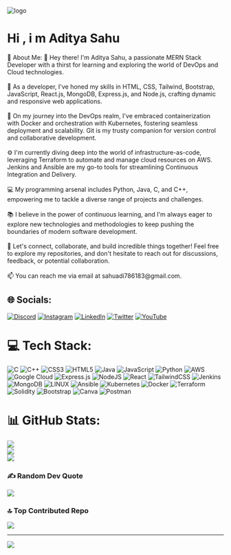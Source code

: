 ![logo](https://encrypted-tbn0.gstatic.com/images?q=tbn:ANd9GcS3Rdbs5oL83LFs5-nEv0dSOMIBdqR3vHit9Q&usqp=CAU)
<h1> Hi , i m Aditya Sahu </h1> 💫 About Me:
 👋 Hey there! I'm Aditya Sahu, a passionate MERN Stack Developer with a thirst for learning and exploring the world of DevOps and Cloud technologies.<br><br>🚀 As a developer, I've honed my skills in HTML, CSS, Tailwind, Bootstrap, JavaScript, React.js, MongoDB, Express.js, and Node.js, crafting dynamic and responsive web applications.<br><br>🐳 On my journey into the DevOps realm, I've embraced containerization with Docker and orchestration with Kubernetes, fostering seamless deployment and scalability. Git is my trusty companion for version control and collaborative development.<br><br>⚙️ I'm currently diving deep into the world of infrastructure-as-code, leveraging Terraform to automate and manage cloud resources on AWS. Jenkins and Ansible are my go-to tools for streamlining Continuous Integration and Delivery.<br><br>💻 My programming arsenal includes Python, Java, C, and C++, empowering me to tackle a diverse range of projects and challenges.<br><br>📚 I believe in the power of continuous learning, and I'm always eager to explore new technologies and methodologies to keep pushing the boundaries of modern software development.<br><br>🌱 Let's connect, collaborate, and build incredible things together! Feel free to explore my repositories, and don't hesitate to reach out for discussions, feedback, or potential collaboration.<br><br>📫 You can reach me via email at sahuadi786183@gmail.com. 


## 🌐 Socials:
[![Discord](https://img.shields.io/badge/Discord-%237289DA.svg?logo=discord&logoColor=white)](https://discord.gg/AdityaSahu#8054) [![Instagram](https://img.shields.io/badge/Instagram-%23E4405F.svg?logo=Instagram&logoColor=white)](https://instagram.com/_.adi19/) [![LinkedIn](https://img.shields.io/badge/LinkedIn-%230077B5.svg?logo=linkedin&logoColor=white)](https://www.linkedin.com/in/aditya-sahu-192a79268/) [![Twitter](https://img.shields.io/badge/Twitter-%231DA1F2.svg?logo=Twitter&logoColor=white)](https://twitter.com/sahu_adiiii) [![YouTube](https://img.shields.io/badge/YouTube-%23FF0000.svg?logo=YouTube&logoColor=white)](https://youtube.com/@adityasahu9647) 

# 💻 Tech Stack:
![C](https://img.shields.io/badge/c-%2300599C.svg?style=for-the-badge&logo=c&logoColor=white) ![C++](https://img.shields.io/badge/c++-%2300599C.svg?style=for-the-badge&logo=c%2B%2B&logoColor=white) ![CSS3](https://img.shields.io/badge/css3-%231572B6.svg?style=for-the-badge&logo=css3&logoColor=white) ![HTML5](https://img.shields.io/badge/html5-%23E34F26.svg?style=for-the-badge&logo=html5&logoColor=white) ![Java](https://img.shields.io/badge/java-%23ED8B00.svg?style=for-the-badge&logo=java&logoColor=white) ![JavaScript](https://img.shields.io/badge/javascript-%23323330.svg?style=for-the-badge&logo=javascript&logoColor=%23F7DF1E) ![Python](https://img.shields.io/badge/python-3670A0?style=for-the-badge&logo=python&logoColor=ffdd54) ![AWS](https://img.shields.io/badge/AWS-%23FF9900.svg?style=for-the-badge&logo=amazon-aws&logoColor=white) ![Google Cloud](https://img.shields.io/badge/Google%20Cloud-%234285F4.svg?style=for-the-badge&logo=google-cloud&logoColor=white) ![Express.js](https://img.shields.io/badge/express.js-%23404d59.svg?style=for-the-badge&logo=express&logoColor=%2361DAFB) ![NodeJS](https://img.shields.io/badge/node.js-6DA55F?style=for-the-badge&logo=node.js&logoColor=white) ![React](https://img.shields.io/badge/react-%2320232a.svg?style=for-the-badge&logo=react&logoColor=%2361DAFB) ![TailwindCSS](https://img.shields.io/badge/tailwindcss-%2338B2AC.svg?style=for-the-badge&logo=tailwind-css&logoColor=white) ![Jenkins](https://img.shields.io/badge/jenkins-%232C5263.svg?style=for-the-badge&logo=jenkins&logoColor=white) ![MongoDB](https://img.shields.io/badge/MongoDB-%234ea94b.svg?style=for-the-badge&logo=mongodb&logoColor=white) ![LINUX](https://img.shields.io/badge/Linux-FCC624?style=for-the-badge&logo=linux&logoColor=black) ![Ansible](https://img.shields.io/badge/ansible-%231A1918.svg?style=for-the-badge&logo=ansible&logoColor=white) ![Kubernetes](https://img.shields.io/badge/kubernetes-%23326ce5.svg?style=for-the-badge&logo=kubernetes&logoColor=white) ![Docker](https://img.shields.io/badge/docker-%230db7ed.svg?style=for-the-badge&logo=docker&logoColor=white) ![Terraform](https://img.shields.io/badge/terraform-%235835CC.svg?style=for-the-badge&logo=terraform&logoColor=white) ![Solidity](https://img.shields.io/badge/Solidity-%23363636.svg?style=for-the-badge&logo=solidity&logoColor=white) ![Bootstrap](https://img.shields.io/badge/bootstrap-%23563D7C.svg?style=for-the-badge&logo=bootstrap&logoColor=white) ![Canva](https://img.shields.io/badge/Canva-%2300C4CC.svg?style=for-the-badge&logo=Canva&logoColor=white) ![Postman](https://img.shields.io/badge/Postman-FF6C37?style=for-the-badge&logo=postman&logoColor=white)
# 📊 GitHub Stats:
![](https://github-readme-stats.vercel.app/api?username=AdityaSahu786&theme=dark&hide_border=false&include_all_commits=false&count_private=false)<br/>
![](https://github-readme-streak-stats.herokuapp.com/?user=AdityaSahu786&theme=dark&hide_border=false)<br/>
![](https://github-readme-stats.vercel.app/api/top-langs/?username=AdityaSahu786&theme=dark&hide_border=false&include_all_commits=false&count_private=false&layout=compact)

### ✍️ Random Dev Quote
![](https://quotes-github-readme.vercel.app/api?type=horizontal&theme=gruvbox)

### 🔝 Top Contributed Repo
![](https://github-contributor-stats.vercel.app/api?username=AdityaSahu786&limit=5&theme=dark&combine_all_yearly_contributions=true)

---
[![](https://visitcount.itsvg.in/api?id=AdityaSahu786&icon=1&color=1)](https://visitcount.itsvg.in)

<!-- Proudly created with GPRM ( https://gprm.itsvg.in ) -->

